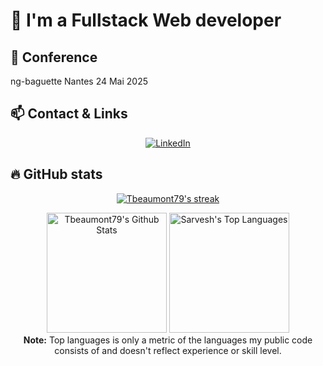 # 🚀 I'm a Fullstack Web developer

## 🎤 Conference

<p>ng-baguette Nantes 24 Mai 2025</p>

## 📫 Contact & Links

<p align="center">
  <a href="https://www.linkedin.com/in/beaumont-thibault/">
  <img src="https://img.shields.io/badge/linkedin-%230077B5.svg?style=for-the-badge&logo=linkedin&logoColor=white" alt="LinkedIn"></a>


## 🔥 GitHub stats

<!-- GitHub Readme Streak Stats -->
<p align="center">
  <a href="https://github.com/Tbeaumont79">
    <img title="GitHub Stats" alt="Tbeaumont79's streak" src="https://streak-stats.demolab.com/?user=Tbeaumont79&layout=compact&theme=react&hide_border=true&bg_color=1F222E&title_color=F85D7F&icon_color=F8D866"/>
  </a>
</p>

<p align="center">
  <a href="https://github.com/Tbeaumont79"><img alt="Tbeaumont79's Github Stats" src="https://github-readme-stats.vercel.app/api?username=Tbeaumont79&show_icons=true&include_all_commits=true&count_private=true&theme=react&hide_border=true&bg_color=1F222E&title_color=F85D7F&rank_icon=github&icon_color=F8D866" height="192px"/></a>
  <a href="https://github.com/Tbeaumont79"><img alt="Sarvesh's Top Languages" src="https://github-readme-stats.vercel.app/api/top-langs/?username=Tbeaumont79&layout=compact&theme=react&hide_border=true&bg_color=1F222E&title_color=F85D7F&icon_color=F8D866&hide=HTML,Jupyter%20Notebook" height="192px"/></a>

  <br/>
  <b>Note:</b> Top languages is only a metric of the languages my public code consists of and doesn't reflect experience or skill level.
</p>
